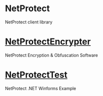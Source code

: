 # NetProtect
NetProtect client library

# [NetProtectEncrypter](https://github.com/Netixel/NetProtectEncrypter)
NetProtect Encryption &amp; Obfuscation Software

# [NetProtectTest](https://github.com/Netixel/NetProtectTest)
NetProtect .NET Winforms Example
